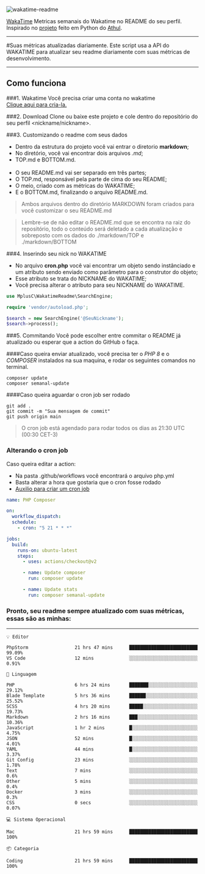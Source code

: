 ![wakatime-readme](https://socialify.git.ci/bymatheus/wakatime-readme/image?description=1&descriptionEditable=M%C3%A9tricas%20semanais%20do%20Wakatime%20no%20seu%20README%20de%20perfil.&font=KoHo&forks=1&language=1&owner=1&pattern=Signal&stargazers=1&theme=Dark)

[WakaTime](https://wakatime.com) Metricas semanais do Wakatime no README do seu perfil. <br>
Inspirado no [projeto](https://github.com/athul/waka-readme) feito em Python do [Athul](https://github.com/athul).
___

#Suas métricas atualizadas diariamente.
Este script usa a API do WAKATIME para atualizar seu readme diariamente com suas métricas de desenvolvimento.

___

## Como funciona

###1. Wakatime
Você precisa criar uma conta no wakatime <br>
[Clique aqui para cria-la.](https://wakatime.com) 

###2. Download
Clone ou baixe este projeto e cole dentro do repositório do seu perfil <nickname/nickname>.

###3. Customizando o readme com seus dados
- Dentro da estrutura do projeto você vai entrar o diretorio **markdown**;  
- No diretório, você vai encontrar dois arquivos *.md*;
- TOP.md e BOTTOM.md.
<br><br>
- O seu README.md vai ser separado em três partes; 
- O TOP.md, responsável pela parte de cima do seu README;
- O meio, criado com as métricas do WAKATIME;
- E o BOTTOM.md, finalizando o arquivo README.md.<br>

> Ambos arquivos dentro do diretório MARKDOWN foram criados para você customizar o seu README.md

> Lembre-se de não editar o README.md que se encontra na raiz do repositório, todo o conteúdo será deletado a cada atualização e sobreposto com os dados do ./markdown/TOP e ./markdown/BOTTOM

###4. Inserindo seu nick no WAKATIME
- No arquivo **cron.php** você vai encontrar um objeto sendo instânciado e um atributo sendo enviado como parâmetro para o construtor do objeto;
- Esse atributo se trata do NICKNAME do WAKATIME;
- Você precisa alterar o atributo para seu NICKNAME do WAKATIME.

```php
use MplusC\WakatimeReadme\SearchEngine;

require 'vendor/autoload.php';

$search = new SearchEngine('@SeuNickname');
$search->process();
```

###5. Commitando
Você pode escolher entre commitar o README já atualizado ou esperar que a action do GitHub o faça. <br>

####Caso queira enviar atualizado, você precisa ter o *PHP 8* e o *COMPOSER* instalados na sua maquina, e rodar os seguintes comandos no terminal.
```composer
composer update
composer semanal-update 
```

####Caso queira aguardar o cron job ser rodado 
```git 
git add .
git commit -m "Sua mensagem de commit"
git push origin main
```

>O cron job está agendado para rodar todos os dias as 21:30 UTC (00:30 CET-3) 

### Alterando o cron job
Caso queira editar a action:

- Na pasta .github/workflows você encontrará o arquivo php.yml
- Basta alterar a hora que gostaria que o cron fosse rodado
- [Auxilio para criar um cron job](https://crontab.guru)

```yml
name: PHP Composer

on:
  workflow_dispatch:
  schedule:
    - cron: "5 21 * * *"

jobs:
  build:
    runs-on: ubuntu-latest
    steps:
      - uses: actions/checkout@v2

      - name: Update composer
        run: composer update

      - name: Update stats
        run: composer semanal-update
```

### Pronto, seu readme sempre atualizado com suas métricas, essas são as minhas:

___
```text
💡 Editor

PhpStorm                 21 hrs 47 mins      █████████████████████████     99.09%
VS Code                  12 mins             ░░░░░░░░░░░░░░░░░░░░░░░░░      0.91%
```
```text
💬 Linguagem

PHP                      6 hrs 24 mins       ███████░░░░░░░░░░░░░░░░░░     29.12%
Blade Template           5 hrs 36 mins       ██████░░░░░░░░░░░░░░░░░░░     25.52%
SCSS                     4 hrs 20 mins       █████░░░░░░░░░░░░░░░░░░░░     19.73%
Markdown                 2 hrs 16 mins       ███░░░░░░░░░░░░░░░░░░░░░░     10.36%
JavaScript               1 hr 2 mins         █░░░░░░░░░░░░░░░░░░░░░░░░      4.75%
JSON                     52 mins             █░░░░░░░░░░░░░░░░░░░░░░░░      4.01%
YAML                     44 mins             █░░░░░░░░░░░░░░░░░░░░░░░░      3.37%
Git Config               23 mins             ░░░░░░░░░░░░░░░░░░░░░░░░░      1.78%
Text                     7 mins              ░░░░░░░░░░░░░░░░░░░░░░░░░       0.6%
Other                    5 mins              ░░░░░░░░░░░░░░░░░░░░░░░░░       0.4%
Docker                   3 mins              ░░░░░░░░░░░░░░░░░░░░░░░░░       0.3%
CSS                      0 secs              ░░░░░░░░░░░░░░░░░░░░░░░░░      0.07%
```
```text
💻 Sistema Operacional

Mac                      21 hrs 59 mins      █████████████████████████       100%
```
```text
📦 Categoria

Coding                   21 hrs 59 mins      █████████████████████████       100%
```
